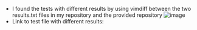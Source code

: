 * I found the tests with different results by using vimdiff between the two results.txt files in my repository and the provided repository
![image](https://user-images.githubusercontent.com/98358643/172030266-24f2dba9-d9f5-4a68-9213-69f4039d2c32.png)
* Link to test file with different results:
